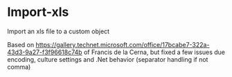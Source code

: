 # Import-xls
Import an xls file to a custom object

Based on https://gallery.technet.microsoft.com/office/17bcabe7-322a-43d3-9a27-f3f96618c74b of Francis de la Cerna, but fixed a few issues due encoding, culture settings and .Net behavior (separator handling if not comma)
